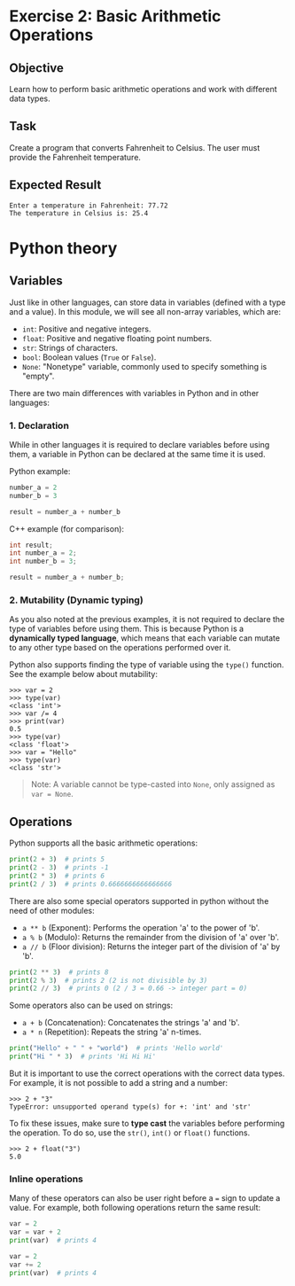 # Exercise 2: Basic Arithmetic Operations
## Objective
Learn how to perform basic arithmetic operations and work with different data types.

## Task
Create a program that converts Fahrenheit to Celsius.
The user must provide the Fahrenheit temperature.
  
## Expected Result

```commandline
Enter a temperature in Fahrenheit: 77.72
The temperature in Celsius is: 25.4
```

# Python theory

## Variables

Just like in other languages, can store data in variables (defined with a type and a value).
In this module, we will see all non-array variables, which are:

- `int`: Positive and negative integers.
- `float`: Positive and negative floating point numbers.
- `str`: Strings of characters.
- `bool`: Boolean values (`True` or `False`).
- `None`: "Nonetype" variable, commonly used to specify something is "empty".

There are two main differences with variables in Python and in other languages:

### 1. Declaration

While in other languages it is required to declare variables before using them, a variable in Python can be declared at the same time it is used.

Python example:
```python
number_a = 2
number_b = 3

result = number_a + number_b
```

C++ example (for comparison):
```c++
int result;
int number_a = 2;
int number_b = 3;

result = number_a + number_b;
```

### 2. Mutability (Dynamic typing)

As you also noted at the previous examples, it is not required to declare the type of variables before using them.
This is because Python is a **dynamically typed language**, which means that each variable can mutate to any other type based on the operations performed over it.

Python also supports finding the type of variable using the `type()` function.
See the example below about mutability:

```pycon
>>> var = 2
>>> type(var)
<class 'int'>
>>> var /= 4
>>> print(var)
0.5
>>> type(var)
<class 'float'>
>>> var = "Hello"
>>> type(var)
<class 'str'>
```

> Note: A variable cannot be type-casted into `None`, only assigned as `var = None`.

## Operations

Python supports all the basic arithmetic operations:

```python
print(2 + 3)  # prints 5
print(2 - 3)  # prints -1
print(2 * 3)  # prints 6
print(2 / 3)  # prints 0.6666666666666666
```

There are also some special operators supported in python without the need of other modules:

- `a ** b` (Exponent): Performs the operation 'a' to the power of 'b'.
- `a % b` (Modulo): Returns the remainder from the division of 'a' over 'b'.
- `a // b` (Floor division): Returns the integer part of the division of 'a' by 'b'.

```python
print(2 ** 3)  # prints 8
print(2 % 3)  # prints 2 (2 is not divisible by 3)
print(2 // 3)  # prints 0 (2 / 3 = 0.66 -> integer part = 0)
```

Some operators also can be used on strings:

- `a + b` (Concatenation): Concatenates the strings 'a' and 'b'.
- `a * n` (Repetition): Repeats the string 'a' n-times.

```python
print("Hello" + " " + "world")  # prints 'Hello world'
print("Hi " * 3)  # prints 'Hi Hi Hi'
```

But it is important to use the correct operations with the correct data types.
For example, it is not possible to add a string and a number:

```pycon
>>> 2 + "3"
TypeError: unsupported operand type(s) for +: 'int' and 'str'
```

To fix these issues, make sure to **type cast** the variables before performing the operation.
To do so, use the `str()`, `int()` or `float()` functions.

````pycon
>>> 2 + float("3")
5.0
````

### Inline operations

Many of these operators can also be user right before a `=` sign to update a value.
For example, both following operations return the same result:

```python
var = 2
var = var + 2
print(var)  # prints 4

var = 2
var += 2
print(var)  # prints 4
```
